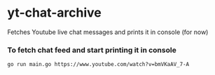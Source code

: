# yt-chat-archive

Fetches Youtube live chat messages and prints it in console (for now)


### To fetch chat feed and start printing it in console
    go run main.go https://www.youtube.com/watch?v=bmVKaAV_7-A
    
